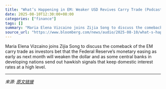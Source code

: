 ```yaml
---
title: "What’s Happening in EM: Weaker USD Revives Carry Trade (Podcast)"
date: 2025-08-10T12:30:00+08:00
categories: ["finance"]
tags: []
summary: "Maria Elena Vizcaino joins Zijia Song to discuss the comeback of the EM carry trade as investors bet that the Federal Reserve’s monetary easing as early as next month will weaken the dollar and as som"
source_url: "https://www.bloomberg.com/news/audio/2025-08-10/what-s-happening-in-em-weaker-usd-revives-carry-trade-podcast"
---
```


Maria Elena Vizcaino joins Zijia Song to discuss the comeback of the EM carry trade as investors bet that the Federal Reserve’s monetary easing as early as next month will weaken the dollar and as some central banks in developing nations send out hawkish signals that keep domestic interest rates at a high level.

---

*来源: [原文链接](https://www.bloomberg.com/news/audio/2025-08-10/what-s-happening-in-em-weaker-usd-revives-carry-trade-podcast)*
